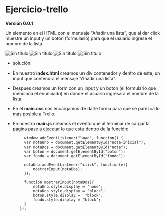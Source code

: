 # Ejercicio-trello

**Versión 0.0.1**

  Un elemento en el HTML con el mensaje "Añadir una lista", que al dar click muestre un input y un botón (formulario) para que el usuario ingrese el nombre de la lista.

![Sin titulo](http://i64.tinypic.com/2954zs1.png) ![Sin titulo](http://i66.tinypic.com/20f4uir.png) 
![Sin titulo]() ![Sin titulo]()

* solución:

 - En nuestro **index.html** creamos un div contenedor y dentro de este, un input que contendra el mensaje "Añadir una lista".
 - Despues creamos un form con un input y un boton (el formulario que menciona el enunciado) en donde el usuario ingresara el nombre de la lista.
 - En el **main.css** nos encargamos de darle forma para que se parezca lo más posible a Trello.
 - En nuestro **main.js**  creamos el evento que al terminar de cargar la página pase a ejecutar lo que esta dentro de la función:
 
            window.addEventListener("load", function() {
          	var notaUno = document.getElementById("nota-inicial");
          	var notaDos = document.getElementById("nota");
          	var boton = document.getElementById("boton");
          	var fondo = document.getElementById("fondo");
          
          	notaUno.addEventListener("click", function(e){
          		mostrarInput(notaDos);
          	});
          
          	function mostrarInput(notaDos){
          		notaUno.style.display = "none";
          		notaDos.style.display = "block";
          		boton.style.display =  "block";
          		fondo.style.display = "block";
          	}
          });
